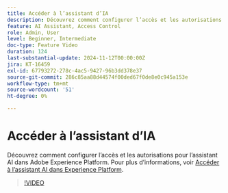 ```yaml
---
title: Accéder à l’assistant d’IA
description: Découvrez comment configurer l’accès et les autorisations pour l’assistant AI dans Adobe Experience Platform.
feature: AI Assistant, Access Control
role: Admin, User
level: Beginner, Intermediate
doc-type: Feature Video
duration: 124
last-substantial-update: 2024-11-12T00:00:00Z
jira: KT-16459
exl-id: 67793272-278c-4ac5-9427-96b3dd378e37
source-git-commit: 286c85aa88d44574f00ded67f0de8e0c945a153e
workflow-type: tm+mt
source-wordcount: '51'
ht-degree: 0%

---
```


# Accéder à l’assistant d’IA

Découvrez comment configurer l’accès et les autorisations pour l’assistant AI dans Adobe Experience Platform. Pour plus d’informations, voir [Accéder à l’assistant AI dans Experience Platform](https://experienceleague.adobe.com/en/docs/experience-platform/ai-assistant/access).

>[!VIDEO](https://video.tv.adobe.com/v/3436470/?learn=on&enablevpops)
